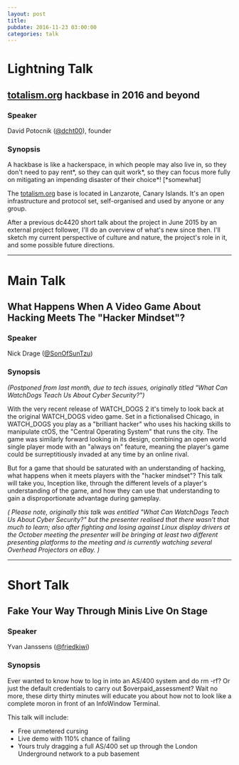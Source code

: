 ```yaml
---
layout: post
title: 
pubdate: 2016-11-23 03:00:00
categories: talk
---
```


# Lightning Talk

## [totalism.org](http://totalism.org/) hackbase in 2016 and beyond

### Speaker

David Potocnik ([@dcht00](https://twitter.com/dcht00)), founder

### Synopsis

A hackbase is like a hackerspace, in which people may also live in, so they don't need to pay rent\*, so they can quit work\*, so they can focus more fully on mitigating an impending disaster of their choice\*! [\*somewhat]

The [totalism.org](http://totalism.org/) base is located in Lanzarote, Canary Islands. It's an open infrastructure and protocol set, self-organised and used by anyone or any group.

After a previous dc4420 short talk about the project in June 2015 by an external project follower, I'll do an overview of what's new since then. I'll sketch my current perspective of culture and nature, the project's role in it, and some possible future directions.

<hr>

# Main Talk

## What Happens When A Video Game About Hacking Meets The "Hacker Mindset"?

### Speaker

Nick Drage ([@SonOfSunTzu](https://twitter.com/SonOfSunTzu))

### Synopsis

*(Postponed from last month, due to tech issues, originally titled "What Can WatchDogs Teach Us About Cyber Security?")*

With the very recent release of WATCH_DOGS 2 it's timely to look back at
the original WATCH_DOGS video game. Set in a fictionalised Chicago, in
WATCH_DOGS you play as a "brilliant hacker" who uses his hacking skills
to manipulate ctOS, the "Central Operating System" that runs the city.
The game was similarly forward looking in its design, combining an open
world single player mode with an "always on" feature, meaning the
player's game could be surreptitiously invaded at any time by an online
rival.

But for a game that should be saturated with an understanding of
hacking, what happens when it meets players with the "hacker mindset"?
This talk will take you, Inception like, through the different levels of
a player's understanding of the game, and how they can use that
understanding to gain a disproportionate advantage during gameplay.

*( Please note, originally this talk was entitled "What Can WatchDogs
Teach Us About Cyber Security?" but the presenter realised that there
wasn't that much to learn; also after fighting and losing against Linux
display drivers at the October meeting the presenter will be bringing at
least two different presenting platforms to the meeting and is currently
watching several Overhead Projectors on eBay. )*

<hr>

# Short Talk

## Fake Your Way Through Minis Live On Stage

### Speaker

Yvan Janssens ([@friedkiwi](https://twitter.com/friedkiwi))

### Synopsis

Ever wanted to know how to log in into an AS/400 system and do rm -rf? Or just the default credentials to carry out $overpaid_assessment? Wait no more, these dirty thirty minutes will educate you about how not to look like a complete moron in front of an InfoWindow Terminal.

This talk will include:

* Free unmetered cursing
* Live demo with 110% chance of failing
* Yours truly dragging a full AS/400 set up through the London Underground network to a pub basement

